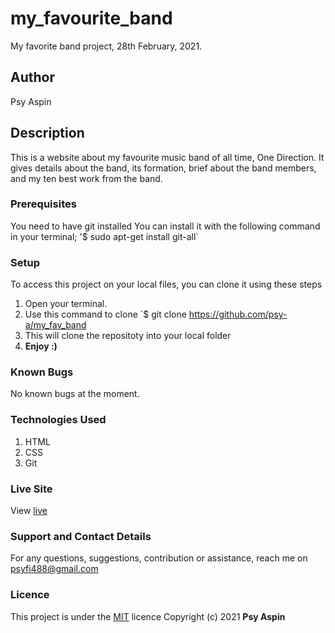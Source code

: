 # my_favourite_band
My favorite band project, 28th February, 2021.
## Author
Psy Aspin
## Description
This is a website about my favourite music band of all time, One Direction.
It gives details about the band, its formation, brief about the band members, and my ten best work from the band.
### Prerequisites
You need to have git installed
You can install it with the following command in your terminal;
'$ sudo apt-get install git-all`
### Setup
To access this project on your local files, you can clone it using these steps
1. Open your terminal.
1. Use this command to clone `$ git clone https://github.com/psy-a/my_fav_band
1. This will clone the repositoty into your local folder
1. __Enjoy :)__
### Known Bugs
No known bugs at the moment.
### Technologies Used
1. HTML
2. CSS
3. Git
### Live Site
View [live](https://psy-a.github.io/my_fav_band/)
### Support and Contact Details
For any questions, suggestions, contribution or assistance, reach me on psyfi488@gmail.com
### Licence
This project is under the  [MIT](LICENSE) licence
Copyright (c) 2021 **Psy Aspin**
